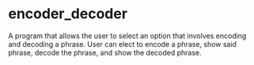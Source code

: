 # encoder_decoder
A program that allows the user to select an option that involves encoding and decoding a phrase. User can elect to encode a phrase, show said phrase, decode the phrase, and show the decoded phrase.
